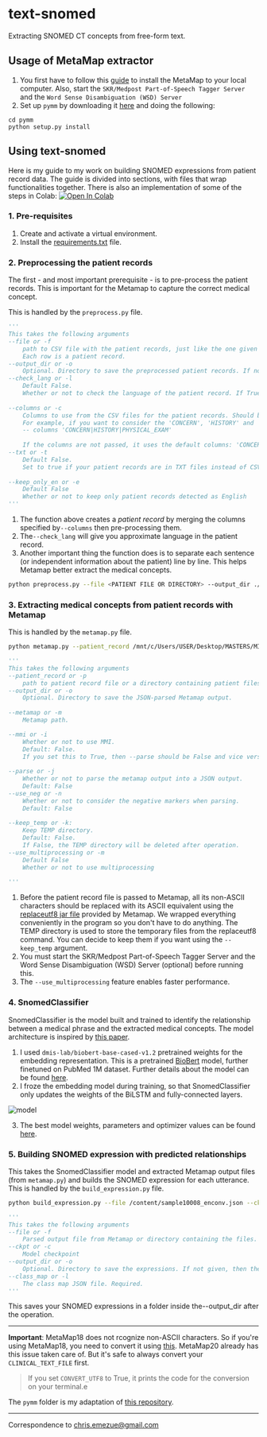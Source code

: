 # text-snomed
Extracting SNOMED CT concepts from free-form text.

## Usage of MetaMap extractor
1. You first have to follow this [guide](https://metamap.nlm.nih.gov/Installation.shtml) to install the MetaMap to your local computer. Also, start the `SKR/Medpost Part-of-Speech Tagger Server` and the `Word Sense Disambiguation (WSD) Server`
2. Set up `pymm` by downloading it [here](https://github.com/chrisemezue/pymm) and doing the following:
  ```
  cd pymm
  python setup.py install
  ```
## Using text-snomed
Here is my guide to my work on building SNOMED expressions from patient record data. The guide is divided into sections, with files that wrap functionalities together. There is also an implementation of some of the steps in Colab: [![Open In Colab](https://colab.research.google.com/assets/colab-badge.svg)](https://colab.research.google.com/drive/1YgwazMzoCFxR5rbXyBqsQdK4_JuGtOBp?usp=sharing)

### 1. Pre-requisites
1. Create and activate a virtual environment.
2. Install the [requirements.txt](https://drive.google.com/file/d/1SZ1qNXVaqiibt8OOXmZYqcnqC5HtX_qY/view?usp=sharing) file.
### 2. Preprocessing the patient records
The first - and most important prerequisite - is to pre-process the patient records. This is important for the Metamap to capture the correct medical concept. 

This is handled by the `preprocess.py` file.
```python
'''
This takes the following arguments
--file or -f
    path to CSV file with the patient records, just like the one given for this project.
    Each row is a patient record.
--output_dir or -o
    Optional. Directory to save the preprocessed patient records. If not given, then the current working directory is used.
--check_lang or -l
    Default False.
    Whether or not to check the language of the patient record. If True, the language code ('en','fr','undefined') will be appended to the patient file
    
--columns or -c
    Columns to use from the CSV files for the patient records. Should be a string with columns seperated by |
    For example, if you want to consider the 'CONCERN', 'HISTORY' and 'PHYSICAL_EXAM' columns then pass:
    -- columns 'CONCERN|HISTORY|PHYSICAL_EXAM'
    
    If the columns are not passed, it uses the default columns: 'CONCERN|HISTORY|ASSESSMENT_AND_PLAN|PHYSICAL_EXAM|DX_DESCRIPTIONS'
--txt or -t
    Default False.
    Set to true if your patient records are in TXT files instead of CSV with columns.
    
--keep_only_en or -e
    Default False
    Whether or not to keep only patient records detected as English
'''
```
1. The function above creates a *patient record* by merging the columns specified by`--columns` then pre-processing them.
2. The`--check_lang` will give you approximate language in the patient record.
3. Another  important thing the function does is to separate each sentence (or independent information about the patient) line by line. This helps Metamap better extract the medical concepts.

```bash
python preprocess.py --file <PATIENT FILE OR DIRECTORY> --output_dir ./data/output/ --check_lang
```

### 3. Extracting medical concepts from patient records with Metamap
This is handled by the `metamap.py` file.
```bash
python metamap.py --patient_record /mnt/c/Users/USER/Desktop/MASTERS/MILA/DIALOGUE/data/output/patient6_en.txt --metamap /mnt/c/Users/USER/Desktop/MASTERS/MILA/DIALOGUE/public_mm/bin/metamap20 --output_dir /mnt/c/Users/USER/Desktop/PRETTY --parse --keep_temp
```

```python
'''
This takes the following arguments
--patient_record or -p
    path to patient record file or a directory containing patient files.
--output_dir or -o
    Optional. Directory to save the JSON-parsed Metamap output.
   
--metamap or -m
    Metamap path. 

--mmi or -i
    Whether or not to use MMI.
    Default: False.
    If you set this to True, then --parse should be False and vice versa.
  
--parse or -j
    Whether or not to parse the metamap output into a JSON output.
    Default: False
--use_neg or -n
    Whether or not to consider the negative markers when parsing.
    Default: False
    
--keep_temp or -k:
    Keep TEMP directory.
    Default: False.
    If False, the TEMP directory will be deleted after operation.
--use_multiprocessing or -m
    Default False
    Whether or not to use multiprocessing
    
'''
```
1. Before the patient record file is passed to Metamap, all its non-ASCII characters should be replaced with its ASCII equivalent using the [replaceutf8 jar file](https://lhncbc.nlm.nih.gov/ii/tools/MetaMap/additional-tools/ReplaceUTF8.html) provided by Metamap. We wrapped everything conveniently in the program so you don't have to do anything. The TEMP directory is used to store the temporary files from the replaceutf8 command. You can decide to keep them if you want using the `--keep_temp` argument.
2. You must start the SKR/Medpost Part-of-Speech Tagger Server and the Word Sense Disambiguation (WSD) Server (optional) before running this.
3. The `--use_multiprocessing` feature enables faster performance.

### 4. SnomedClassifier
SnomedClassifier is the model built and trained to identify the relationship between a medical phrase and the extracted medical concepts. The model architecture is inspired by [this paper](https://www.ncbi.nlm.nih.gov/pmc/articles/PMC7233039/).
1. I used `dmis-lab/biobert-base-cased-v1.2` pretrained weights for the embedding representation. This is a pretrained [BioBert](https://academic.oup.com/bioinformatics/article/36/4/1234/5566506) model, further finetuned on PubMed 1M dataset. Further details about the model can be found [here](https://github.com/dmis-lab/biobert).
2. I froze the embedding model during training, so that SnomedClassifier only updates the weights of the BiLSTM and fully-connected layers.

![model](https://user-images.githubusercontent.com/36100251/135483949-e34bd44c-a90b-43c1-aaf6-a7a07a990c2d.png)

3. The best model weights, parameters and optimizer values can be found [here](https://drive.google.com/drive/folders/1GGKSU4Jt6f12cFoyPGYFCYz4ZwOLtSid?usp=sharing).

### 5. Building SNOMED expression with predicted relationships
This takes the SnomedClassifier model and extracted Metamap output files (from `metamap.py`)  and builds the SNOMED expression for each utterance. This is handled by the `build_expression.py` file.
```bash
python build_expression.py --file /content/sample10008_enconv.json --ckpt /content/drive/MyDrive/dialogue/train/model_best.pt --class_map /content/drive/MyDrive/dialogue/train/classmap.json
```

```python
'''
This takes the following arguments
--file or -f
    Parsed output file from Metamap or directory containing the files.
--ckpt or -c
    Model checkpoint
--output_dir or -o
    Optional. Directory to save the expressions. If not given, then the parent directory of --file will be used.
--class_map or -l
    The class map JSON file. Required.
'''
```
This saves your SNOMED expressions in a folder inside the--output_dir after the operation.

---

**Important**: MetaMap18 does not rcognize non-ASCII characters. So if you're using MetaMap18, you need to convert it using [this](https://metamap.nlm.nih.gov/ReplaceUTF8.shtml). MetaMap20 already has this issue taken care of. But it's safe to always convert your `CLINICAL_TEXT_FILE` first. 
> If you set `CONVERT_UTF8` to True, it prints the code for the conversion on your terminal.e 

The `pymm` folder is my adaptation of [this repository](https://github.com/smujjiga/pymm).


- - - -
Correspondence to chris.emezue@gmail.com

